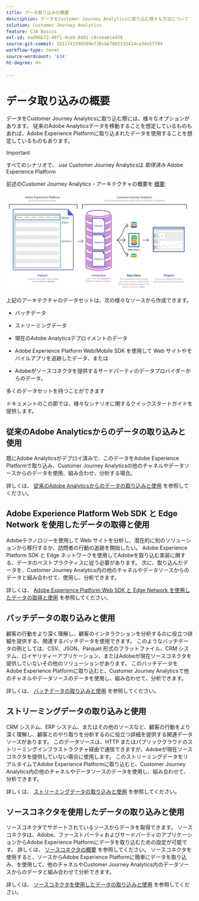 ```yaml
---
title: データ取り込みの概要
description: データをCustomer Journey Analyticsに取り込む様々な方法について
solution: Customer Journey Analytics
feature: CJA Basics
exl-id: ead96b72-40f1-4ce9-8d91-c8ceea6c4458
source-git-commit: 3331f41590509ef38cb67802335414ca3de5ff94
workflow-type: tm+mt
source-wordcount: '634'
ht-degree: 4%

---
```


# データ取り込みの概要

データをCustomer Journey Analyticsに取り込む際には、様々なオプションがあります。 従来のAdobe Analyticsデータを移動することを想定しているものもあれば、Adobe Experience Platformに取り込まれたデータを使用することを想定しているものもあります。

>[!IMPORTANT]
>
>すべてのシナリオで、 _use_ Customer Journey Analyticsは _取得済み_ Adobe Experience Platform


前述のCustomer Journey Analytics・アーキテクチャの概要を [概要](https://experienceleague.adobe.com/docs/analytics-platform/using/cja-overview/cja-overview.html?lang=ja):

![Customer Journey Analytics](./assets/cja-architecture.png)

上記のアーキテクチャのデータセットは、次の様々なソースから作成できます。

- バッチデータ

- ストリーミングデータ

- 現在のAdobe Analyticsデプロイメントのデータ

- Adobe Experience Platform Web/Mobile SDK を使用して Web サイトやモバイルアプリを追跡したデータ、または

- Adobeがソースコネクタを提供するサードパーティのデータプロバイダーからのデータ。

多くのデータセットを持つことができます

ドキュメントのこの節では、様々なシナリオに関するクイックスタートガイドを提供します。

## 従来のAdobe Analyticsからのデータの取り込みと使用

既にAdobe Analyticsがデプロイ済みで、このデータをAdobe Experience Platformで取り込み、Customer Journey Analyticsの他のチャネルやデータソースからのデータを使用、組み合わせ、分析する場合。

詳しくは、 [従来のAdobe Analyticsからのデータの取り込みと使用](./analytics.md) を参照してください。

## Adobe Experience Platform Web SDK と Edge Network を使用したデータの取得と使用

Adobeテクノロジーを使用して Web サイトを分析し、潜在的に別のソリューションから移行するか、訪問者の行動の追跡を開始したい。 Adobe Experience Platform SDK と Edge ネットワークを使用してAdobeを取り込む実装に関する、データのベストプラクティスに従う必要があります。 次に、取り込んだデータを、Customer Journey Analytics内の他のチャネルやデータソースからのデータと組み合わせて、使用し、分析できます。

詳しくは、 [Adobe Experience Platform Web SDK と Edge Network を使用したデータの取得と使用](./aepwebsdk.md) を参照してください。

## バッチデータの取り込みと使用

顧客の行動をより深く理解し、顧客のインタラクションを分析するのに役立つ詳細を提供する、関連するバッチデータを使用できます。 このようなバッチデータの例としては、CSV、JSON、Parquet 形式のフラットファイル、CRM システム、ロイヤリティーアプリケーション、またはAdobeが現在ソースコネクタを提供していないその他のソリューションがあります。 このバッチデータをAdobe Experience Platformに取り込むと、Customer Journey Analyticsで他のチャネルやデータソースのデータを使用し、組み合わせて、分析できます。

詳しくは、 [バッチデータの取り込みと使用](./batch.md) を参照してください。

## ストリーミングデータの取り込みと使用

CRM システム、ERP システム、またはその他のソースなど、顧客の行動をより深く理解し、顧客とのやり取りを分析するのに役立つ詳細を提供する関連データソースがあります。 このデータソースは、HTTP またはパブリッククラウドのストリーミングインフラストラクチャ経由で通信できますが、Adobeが現在ソースコネクタを提供していない場合に使用します。 このストリーミングデータをリアルタイムでAdobe Experience Platformに取り込むと、Customer Journey Analytics内の他のチャネルやデータソースのデータを使用し、組み合わせて、分析できます。

詳しくは、 [ストリーミングデータの取り込みと使用](./streaming.md) を参照してください。

## ソースコネクタを使用したデータの取り込みと使用

ソースコネクタでサポートされているソースからデータを取得できます。 ソースコネクタは、Adobe、ファーストパーティおよびサードパーティのアプリケーションからAdobe Experience Platformにデータを取り込むための設定が可能です。 詳しくは、 [ソースコネクタの概要](https://experienceleague.adobe.com/docs/experience-platform/sources/home.html?lang=ja) を参照してください。 ソースコネクタを使用すると、ソースからAdobe Experience Platformに簡単にデータを取り込み、を使用して、他のチャネルやCustomer Journey Analytics内のデータソースからのデータと組み合わせて分析できます。

詳しくは、 [ソースコネクタを使用したデータの取り込みと使用](./sources.md) を参照してください。
